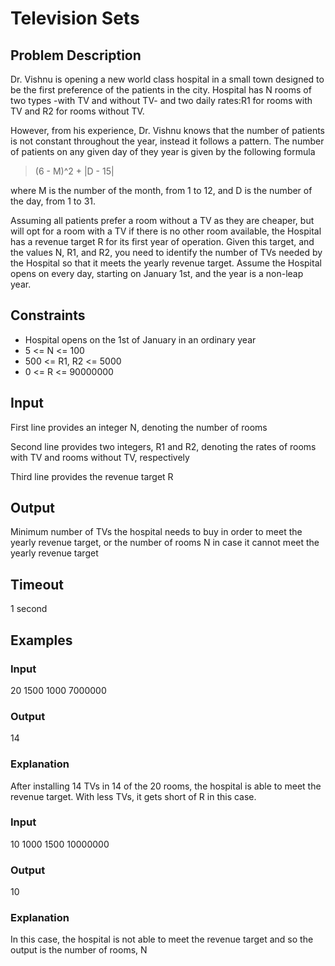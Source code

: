 # Television Sets

## Problem Description

Dr. Vishnu is opening a new world class hospital in a small town designed to be the first preference of the patients in the city. Hospital has N rooms of two types -with TV and without TV- and two daily rates:R1 for rooms with TV and R2 for rooms without TV.

However, from his experience, Dr. Vishnu knows that the number of patients is not constant throughout the year, instead it follows a pattern. The number of patients on any given day of they year is given by the following formula

>(6 - M)^2 + |D - 15|

where M is the number of the month, from 1 to 12, and D is the number of the day, from 1 to 31.

Assuming all patients prefer a room without a TV as they are cheaper, but will opt for a room with a TV if there is no other room available, the Hospital has a revenue target R for its first year of operation. Given this target, and the values N, R1, and R2, you need to identify the number of TVs needed by the Hospital so that it meets the yearly revenue target. Assume the Hospital opens on every day, starting on January 1st, and the year is a non-leap year.

## Constraints

* Hospital opens on the 1st of January in an ordinary year
* 5 <= N <= 100
* 500 <= R1, R2 <= 5000
* 0 <= R <= 90000000

## Input

First line provides an integer N, denoting the number of rooms

Second line provides two integers, R1 and R2, denoting the rates of rooms with TV and rooms without TV, respectively

Third line provides the revenue target R

## Output

Minimum number of TVs the hospital needs to buy in order to meet the yearly revenue target, or the number of rooms N in case it cannot meet the yearly revenue target

## Timeout

1 second

## Examples

### Input

20
1500 1000
7000000

### Output

14

### Explanation

After installing 14 TVs in 14 of the 20 rooms, the hospital is able to meet the revenue target. With less TVs, it gets short of R in this case.

### Input

10
1000 1500
10000000

### Output

10

### Explanation

In this case, the hospital is not able to meet the revenue target and so the output is the number of rooms, N
